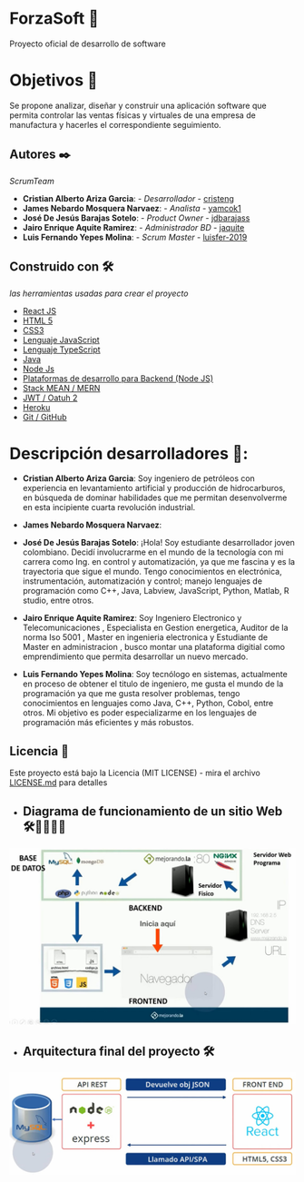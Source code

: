 # ForzaSoft 🚀

Proyecto oficial de desarrollo de software

# Objetivos 🎯

Se propone analizar, diseñar y construir una aplicación software que permita controlar las ventas físicas y virtuales de una empresa de manufactura y hacerles el correspondiente seguimiento.

## Autores ✒️

_ScrumTeam_

- **Cristian Alberto Ariza Garcia**: - _Desarrollador_ - [cristeng](https://github.com/cristeng)
- **James Nebardo Mosquera Narvaez**: - _Analista_ - [yamcok1](https://github.com/yamcok1)
- **José De Jesús Barajas Sotelo**: - _Product Owner_ - [jdbarajass](https://github.com/jdbarajass)
- **Jairo Enrique Aquite Ramirez**: - _Administrador BD_ - [jaquite](https://github.com/jaquite)
- **Luis Fernando Yepes Molina**: - _Scrum Master_ - [luisfer-2019](https://github.com/luisfer-2019)

## Construido con 🛠️

_las herramientas usadas para crear el proyecto_

- [React JS](https://es.reactjs.org/)
- [HTML 5 ](http://html5.com/)
- [CSS3 ](http://www.css3.com/)
- [Lenguaje JavaScript ](https://www.javascript.com/)
- [Lenguaje TypeScript ](https://www.typescriptlang.org/)
- [Java ](https://www.java.com/es/)
- [Node Js](https://nodejs.org/es/)
- [Plataformas de desarrollo para Backend (Node JS)](https://nodejs.org/en/)
- [Stack MEAN / MERN](https://en.wikipedia.org/wiki/MEAN_(solution_stack))
- [JWT / Oatuh 2]()
- [Heroku](https://www.heroku.com/)
- [Git / GitHub](https://github.com/)

# Descripción desarrolladores 📑:

- **Cristian Alberto Ariza Garcia**: Soy ingeniero de petróleos con experiencia en levantamiento artificial y producción de hidrocarburos, en búsqueda de dominar habilidades que me permitan desenvolverme en esta incipiente cuarta revolución industrial.

- **James Nebardo Mosquera Narvaez**:

- **José De Jesús Barajas Sotelo**: ¡Hola! Soy estudiante desarrollador joven colombiano. Decidí involucrarme en el mundo de la tecnología con mi carrera como Ing. en control y automatización, ya que me fascina y es la trayectoria que sigue el mundo. Tengo conocimientos en electrónica, instrumentación, automatización y control; manejo lenguajes de programación como C++, Java, Labview, JavaScript, Python, Matlab, R studio, entre otros.

- **Jairo Enrique Aquite Ramirez**: Soy Ingeniero Electronico y Telecomunicaciones , Especialista en Gestion energetica, Auditor de la norma Iso 5001 , Master en ingenieria electronica y Estudiante de Master en administracion , busco montar una plataforma digitial como emprendimiento que permita desarrollar un nuevo mercado.

- **Luis Fernando Yepes Molina**: Soy tecnólogo en sistemas, actualmente en proceso de obtener el titulo de ingeniero, me gusta el mundo de la programación ya que me gusta resolver problemas, tengo conocimientos en lenguajes como Java, C++, Python, Cobol, entre otros. Mi objetivo es poder especializarme en los lenguajes de programación más eficientes y más robustos.

## Licencia 📄

Este proyecto está bajo la Licencia (MIT LICENSE) - mira el archivo [LICENSE.md](https://github.com/hubotio/hubot/blob/master/LICENSE.md) para detalles

- ## Diagrama de funcionamiento de un sitio Web 🛠️👩‍💻👨‍💻

![Diagrama de funcionamiento de un sitio Web](./Imagenes/1.jpg)

- ## Arquitectura final del proyecto 🛠️
![Arquitectura final del proyecto](./Imagenes/2.jpg)
